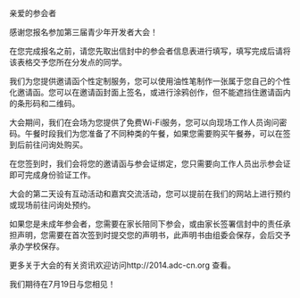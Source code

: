 亲爱的参会者

感谢您报名参加第三届青少年开发者大会！

在您完成报名之前，请您先取出信封中的参会者信息表进行填写，填写完成后请将该表格交予您所在分发点的同学。

我们为您提供邀请函个性定制服务，您可以使用油性笔制作一张属于您自己的个性化邀请函。您可以在邀请函封面上签名，或进行涂鸦创作，但不能遮挡住邀请函内的条形码和二维码。

大会期间，我们在会场为您提供了免费Wi-Fi服务，您可以向现场工作人员询问密码。午餐时段我们为您准备了不同种类的午餐，如果您需要购买午餐券，可以在签到后前往问询处购买。

在您签到时，我们会将您的邀请函与参会证绑定，您只需要向工作人员出示参会证即可完成身份验证工作。

大会的第二天设有互动活动和嘉宾交流活动，您可以提前在我们的网站上进行预约或现场前往问询处预约。

如果您是未成年参会者，您需要在家长陪同下参会，或由家长签署信封中的责任承担声明，您需要在首次签到时提交您的声明书，此声明书由组委会保存，会后交予承办学校保存。

更多关于大会的有关资讯欢迎访问http://2014.adc-cn.org 查看。

我们期待在7月19日与您相见！
